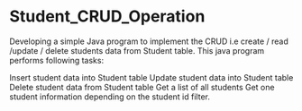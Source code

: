 # Student_CRUD_Operation
Developing a simple Java program to implement the CRUD i.e create / read /update / delete students data from Student table. This java program performs following tasks:

Insert student data into Student table
Update student data into Student table
Delete student data from Student table
Get a list of all students
Get one student information depending on the student id filter.
